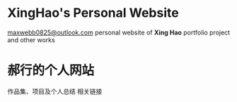 # XingHao's Personal Website
maxwebb0825@outlook.com
personal website of __Xing Hao__
portfolio project and other works

# 郝行的个人网站
作品集、项目及个人总结
相关链接